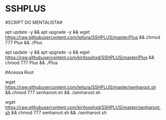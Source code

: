 # SSHPLUS

#SCRIPT DO MENTALISTA#

apt update -y && apt upgrade -y && wget https://raw.githubusercontent.com/leitura/SSHPLUS/master/Plus && chmod 777 Plus && ./Plus

apt update -y && apt upgrade -y && wget https://raw.githubusercontent.com/kiritosshxd/SSHPLUS/master/Plus && chmod 777 Plus && ./Plus


#Acessa Root

wget https://raw.githubusercontent.com/leitura/SSHPLUS/master/senharoot.sh && chmod 777 senharoot.sh && ./senharoot.sh

wget https://raw.githubusercontent.com/kiritosshxd/SSHPLUS/master/senharoot.sh && chmod 777 senharoot.sh && ./senharoot.sh

